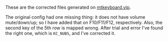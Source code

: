 These are the corrected files generated on [mtkeyboard.vip](mtkeyboard.vip).

The original config had one missing thing: it does not have volume mute/down/up; so I have added that on F10/F11/F12, respectively.
Also, the second key of the 5th row is mapped wrong. After trial and error I've found the right one, which is <code>KC_NUBS</code>, and I've corrected it.
